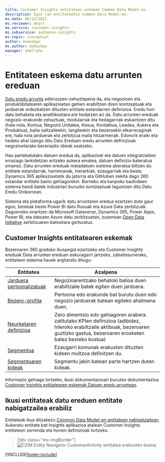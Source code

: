```yaml
---
title: Customer Insights entitateen eskemak Common Data Model-en
description: Egin lan entitateekin Common Data Model-en.
ms.date: 08/13/2021
ms.reviewer: mhart
ms.service: customer-insights
ms.subservice: audience-insights
ms.topic: conceptual
author: mukeshpo
ms.author: mukeshpo
manager: shellyha
---
```


# <a name="entity-schemas-in-common-data-model"></a>Entitateen eskema datu arrunten ereduan



[Datu eredu arrunta](/common-data-model/) adierazpen-zehaztapena da, eta negozioen eta produktibitatearen aplikazioetan gehien erabiltzen diren kontzeptuak eta jarduerak ordezkatzen dituzten entitate estandarren definizioa. Eredu hori datu behaketa eta analitikoetara ere hedatzen ari da. Datu arrunten ereduak negozio-erakunde zehaztuak, modularrak eta hedagarriak eskaintzen ditu (hala nola, Kontua, Negozio Unitatea, Kasua, Kontaktua, Leadea, Aukera eta Produktua), baita saltzaileekin, langileekin eta bezeroekin elkarreraginak ere, hala nola jarduerak eta zerbitzua maila hitzarmenak. Edonork eraiki eta hedatu ahal izango ditu Datu Ereduen eredu arrunten definizioak negozioetarako berariazko ideiak osatzeko.

Hau partekatutako datuen eredua da, aplikazioei eta datuen integratzaileei errazago lankidetzan aritzeko aukera ematea, datuen definizio bateratua emanez. Datu arrunten ereduak metadatuen sistema aberatsa biltzen du entitate estandarrak, harremanak, hierarkiak, ezaugarriak eta beste. Dynamics 365 aplikazioetatik du jatorria eta GitHuben irekita dago 260 estandar entitate baino gehiagorekin. Barneko eta kanpoko bazkideen sistema handi batek industriari buruzko kontzeptuak laguntzen ditu Datu Eredu Orokorrean.

Sistema eta plataforma ugarik datu arruntaren eredua ezartzen dute gaur egun, besteak beste Power BI datu fluxuak eta Azure Data zerbitzuak. Dagoeneko onartzen da Microsoft Dataverse, Dynamics 365, Power Apps, Power BI, eta datozen Azure datu zerbitzuetan, zuzenean [Open Data Initiative](https://www.microsoft.com/open-data-initiative) zerbitzuaren balioetara gerturatuz.

## <a name="customer-insights-entity-schemas"></a>Customer Insights entitatearen eskemak

Bezeroaren 360 graduko ikuspegia ezartzeko eta Customer Insights ereduak Data arrunten ereduan eskuragarri jartzeko, zabaltasunerako, entitateen eskema hauek argitaratu ditugu:

| Entitatea | Azalpena |
|---------|---------|
|[Jarduera pertsonalizatuak](/common-data-model/schema/core/applicationcommon/foundationcommon/crmcommon/solutions/customerinsights/customeractivity) | Negozioarentzako behatoki balioa duen erabiltzaile batek egiten duen jarduera. |
|[Bezero-profila](/common-data-model/schema/core/applicationcommon/foundationcommon/crmcommon/solutions/customerinsights/customerprofile) | Pertsona edo erakunde bat burutu duen edo negozio jarduerak batean egiteko ahalmena duen. |
|[Neurketaren definizioa](/common-data-model/schema/core/applicationcommon/foundationcommon/crmcommon/solutions/customerinsights/measuredefinition) | Zero dimentsio edo gehiagoren arabera zatitutako KPIen definizioa (adibidez, hileroko erabiltzaile aktiboak, bezeroaren guztizko gastua, bezeroaren erosketen batez besteko kostua) |
|[Segmentua](/common-data-model/schema/core/applicationcommon/foundationcommon/crmcommon/solutions/customerinsights/segment) | Ezaugarri komunak erakusten dituzten kideen multzoa definitzen du. |
|[Segmentuaren kideak](/common-data-model/schema/core/applicationcommon/foundationcommon/crmcommon/solutions/customerinsights/segmentmembership) | Segmentu jakin batean parte hartzen duten kideak. |

Informazio gehiago lortzeko, ikusi dokumentazioari buruzko dokumentazioa [Customer Insights entitatearen eskemak Datuen eredu arruntean](/common-data-model/schema/core/applicationcommon/foundationcommon/crmcommon/solutions/customerinsights/overview).

## <a name="view-entities-using-the-common-data-model-entity-navigator"></a>Ikusi entitateak datu ereduen entitate nabigatzailea erabiliz

Entitateak ikus ditzakezu [Common Data Model-en entitateen nabigatzailean](https://microsoft.github.io/CDM/). Aukeratu entitate bat Insights aplikazioa atalean Customer Insights entitateen zerrenda eta horien definizioak lortzeko.
> [!div class="mx-imgBorder"]
> ![CDM Entity Navigator CustomerActivity entitatea erakusten duena.](media/CDM-entity-navigator.png "CDM Entity Navigator CustomerActivity entitatea erakusten duena")


[!INCLUDE[footer-include](../includes/footer-banner.md)]
